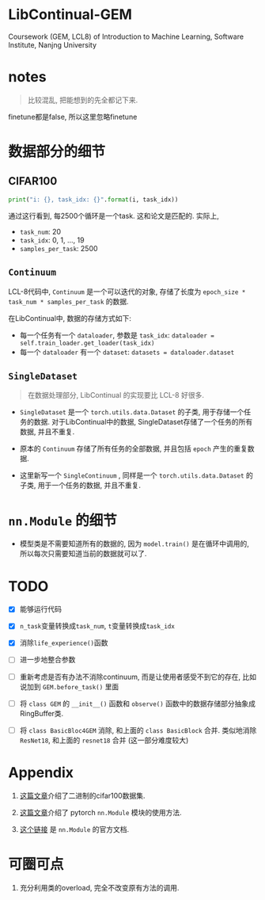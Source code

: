 # LibContinual-GEM
Coursework (GEM, LCL8) of Introduction to Machine Learning, Software Institute, Nanjng University

# notes
> 比较混乱, 把能想到的先全都记下来.

finetune都是false, 所以这里忽略finetune

# 数据部分的细节

## CIFAR100
```python
print("i: {}, task_idx: {}".format(i, task_idx))
```
通过这行看到, 每2500个循环是一个task. 这和论文是匹配的. 实际上,

- `task_num`: 20
- `task_idx`: 0, 1, ..., 19
- `samples_per_task`: 2500

## `Continuum`
LCL-8代码中, `Continuum` 是一个可以迭代的对象, 存储了长度为 `epoch_size * task_num * samples_per_task` 的数据.

在LibContinual中, 数据的存储方式如下:
- 每一个任务有一个 `dataloader`, 参数是 `task_idx`: `dataloader = self.train_loader.get_loader(task_idx)`
- 每一个 `dataloader` 有一个 `dataset`: `datasets = dataloader.dataset`

## `SingleDataset`

> 在数据处理部分, LibContinual 的实现要比 LCL-8 好很多.

- `SingleDataset` 是一个 `torch.utils.data.Dataset` 的子类, 用于存储一个任务的数据. 对于LibContinual中的数据, SingleDataset存储了一个任务的所有数据, 并且不重复.

- 原本的 `Continuum` 存储了所有任务的全部数据, 并且包括 `epoch` 产生的重复数据. 

- 这里新写一个 `SingleContinuum` , 同样是一个 `torch.utils.data.Dataset` 的子类, 用于一个任务的数据, 并且不重复.

# `nn.Module` 的细节
- 模型类是不需要知道所有的数据的, 因为 `model.train()` 是在循环中调用的, 所以每次只需要知道当前的数据就可以了.


# TODO
- [x] 能够运行代码
- [x] `n_task`变量转换成`task_num`, `t`变量转换成`task_idx`
- [x] 消除`life_experience()`函数
- [ ] 进一步地整合参数
- [ ] 重新考虑是否有办法不消除continuum, 而是让使用者感受不到它的存在, 比如说加到 `GEM.before_task()` 里面
- [ ] 将 `class GEM` 的 `__init__()` 函数和 `observe()` 函数中的数据存储部分抽象成RingBuffer类.
- [ ] 将 `class BasicBloc4GEM` 消除, 和上面的 `class BasicBlock` 合并. 类似地消除 `ResNet18`, 和上面的 `resnet18` 合并 (这一部分难度较大)


# Appendix

1. [这篇文章](https://blog.csdn.net/nyist_yangguang/article/details/126077044)介绍了二进制的cifar100数据集.

2. [这篇文章](https://zhuanlan.zhihu.com/p/557253923)介绍了 pytorch `nn.Module` 模块的使用方法.

3. [这个链接](https://pytorch.org/docs/stable/generated/torch.nn.Module.html) 是 `nn.Module` 的官方文档.


# 可圈可点

1. 充分利用类的overload, 完全不改变原有方法的调用.
